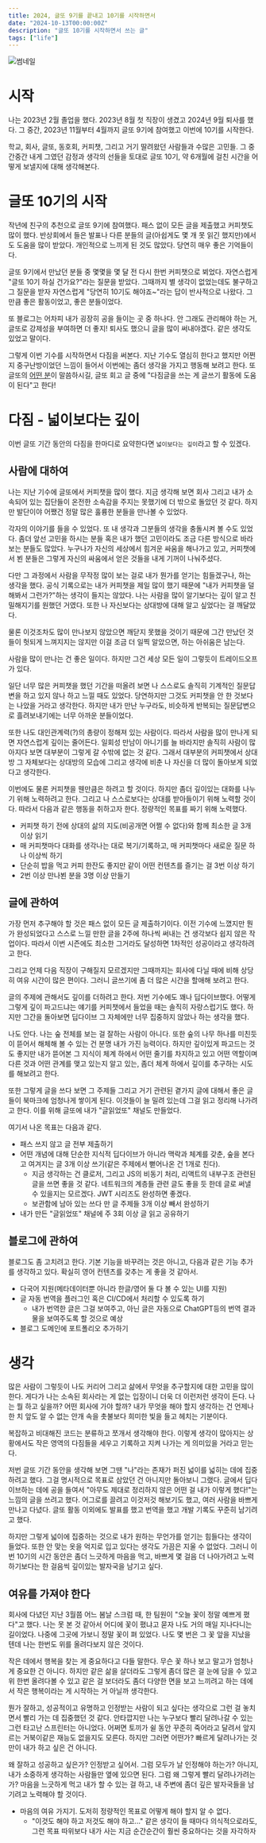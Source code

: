 ```yaml
---
title: 2024, 글또 9기를 끝내고 10기를 시작하면서
date: "2024-10-13T00:00:00Z"
description: "글또 10기를 시작하면서 쓰는 글"
tags: ["life"]
---
```


![썸네일](./thumbnail.png)

# 시작

나는 2023년 2월 졸업을 했다. 2023년 8월 첫 직장이 생겼고 2024년 9월 퇴사를 했다. 그 중간, 2023년 11월부터 4월까지 글또 9기에 참여했고 이번에 10기를 시작한다.

학교, 회사, 글또, 동호회, 커피챗, 그리고 거기 딸려왔던 사람들과 수많은 고민들. 그 중간중간 내게 그였던 감정과 생각의 선들을 토대로 글또 10기, 약 6개월에 걸친 시간을 어떻게 보낼지에 대해 생각해본다.

# 글또 10기의 시작

작년에 친구의 추천으로 글또 9기에 참여했다. 패스 없이 모든 글을 제출했고 커피챗도 많이 했다. 반상회에서 들은 발표나 다른 분들의 글(아쉽게도 몇 개 못 읽긴 했지만)에서도 도움을 많이 받았다. 개인적으로 느끼게 된 것도 많았다. 당연히 매우 좋은 기억들이다.

글또 9기에서 만났던 분들 중 몇몇을 몇 달 전 다시 한번 커피챗으로 뵈었다. 자연스럽게 "글또 10기 하실 건가요?"라는 질문을 받았다. 그때까지 별 생각이 없었는데도 불구하고 그 질문을 받자 자연스럽게 "당연히 10기도 해야죠~"라는 답이 반사적으로 나왔다. 그만큼 좋은 활동이었고, 좋은 분들이었다.

또 블로그는 어차피 내가 굉장히 공을 들이는 곳 중 하나다. 안 그래도 관리해야 하는 거, 글또로 강제성을 부여하면 더 좋지! 퇴사도 했으니 글을 많이 써내야겠다. 같은 생각도 있었고 말이다.

그렇게 이번 기수를 시작하면서 다짐을 써본다. 지난 기수도 열심히 한다고 했지만 어쩐지 중구난방이었던 느낌이 들어서 이번에는 좀더 생각을 가지고 행동해 보려고 한다. 또 글또의 [어떤 분](https://mildstrong.tistory.com/2)이 말씀하시길, 글또 회고 글 중에 "다짐글을 쓰는 게 글쓰기 활동에 도움이 된다"고 한다!

# 다짐 - 넓이보다는 깊이

이번 글또 기간 동안의 다짐을 한마디로 요약한다면 `넓이보다는 깊이`라고 할 수 있겠다.

## 사람에 대하여

나는 지난 기수에 글또에서 커피챗을 많이 했다. 지금 생각해 보면 회사 그리고 내가 소속되어 있는 집단들이 온전한 소속감을 주지는 못했기에 더 밖으로 돌았던 것 같다. 하지만 발단이야 어쨌건 정말 많은 훌륭한 분들을 만나볼 수 있었다.

각자의 이야기를 들을 수 있었다. 또 내 생각과 그분들의 생각을 충돌시켜 볼 수도 있었다. 좀더 앞선 고민을 하시는 분들 혹은 내가 했던 고민이라도 조금 다른 방식으로 바라보는 분들도 많았다. 누구나가 자신의 세상에서 힘겨운 싸움을 해나가고 있고, 커피챗에서 뵌 분들은 그렇게 자신의 싸움에서 얻은 것들을 내게 기꺼이 나눠주셨다.

다만 그 과정에서 사람을 무작정 많이 보는 걸로 내가 뭔가를 얻기는 힘들겠구나, 하는 생각을 했다. 공식 기록으로는 내가 커피챗을 제일 많이 했기 때문에 "내가 커피챗을 덜 해봐서 그런가?"하는 생각이 들지는 않았다. 나는 사람을 많이 알기보다는 깊이 알고 친밀해지기를 원했던 거였다. 또한 나 자신보다는 상대방에 대해 알고 싶었다는 걸 깨달았다.

물론 이것조차도 많이 만나보지 않았으면 깨닫지 못했을 것이기 때문에 그간 만났던 것들이 헛되게 느껴지지는 않지만 이걸 조금 더 일찍 알았으면, 하는 아쉬움은 남는다.

사람을 많이 만나는 건 좋은 일이다. 하지만 그건 세상 모든 일이 그렇듯이 트레이드오프가 있다.

일단 너무 많은 커피챗을 했던 기간을 떠올려 보면 나 스스로도 솔직히 기계적인 질문답변을 하고 있지 않나 하고 느낄 때도 있었다. 당연하지만 그것도 커피챗을 안 한 것보다는 나았을 거라고 생각한다. 하지만 내가 만난 누구라도, 비슷하게 반복되는 질문답변으로 흘려보내기에는 너무 아까운 분들이었다.

또한 나도 대인관계력(?)의 총량이 정해져 있는 사람이다. 따라서 사람을 많이 만나게 되면 자연스럽게 깊이는 줄어든다. 일회성 만남이 아니기를 늘 바라지만 솔직히 사람이 많아지다 보면 대부분이 그렇게 갈 수밖에 없는 것 같다. 그래서 대부분의 커피챗에서 상대방 그 자체보다는 상대방의 모습에 그리고 생각에 비춘 나 자신을 더 많이 돌아보게 되었다고 생각한다.

이번에도 물론 커피챗을 웬만큼은 하려고 할 것이다. 하지만 좀더 깊이있는 대화를 나누기 위해 노력하려고 한다. 그리고 나 스스로보다는 상대를 받아들이기 위해 노력할 것이다. 따라서 다음과 같은 행동을 취하고자 한다. 정량적인 목표를 짜기 위해 노력했다.

- 커피챗 하기 전에 상대의 삶의 지도(비공개면 어쩔 수 없다)와 함께 최소한 글 3개 이상 읽기
- 매 커피챗마다 대화를 생각나는 대로 복기/기록하고, 매 커피챗마다 새로운 질문 하나 이상씩 하기
- 단순히 밥을 먹고 커피 한잔도 좋지만 같이 어떤 컨텐츠를 즐기는 걸 3번 이상 하기
- 2번 이상 만나뵌 분을 3명 이상 만들기

## 글에 관하여

가장 먼저 추구해야 할 것은 패스 없이 모든 글 제출하기이다. 이전 기수에 느꼈지만 뭔가 완성되었다고 스스로 느낄 만한 글을 2주에 하나씩 써내는 건 생각보다 쉽지 않은 작업이다. 따라서 이번 시즌에도 최소한 그거라도 달성하면 1차적인 성공이라고 생각하려고 한다.

그리고 언제 다음 직장이 구해질지 모르겠지만 그때까지는 회사에 다닐 때에 비해 상당히 여유 시간이 많은 편이다. 그러니 글쓰기에 좀 더 많은 시간을 할애해 보려고 한다.

글의 주제에 관해서도 깊이를 더하려고 한다. 저번 기수에도 꽤나 딥다이브했다. 어떻게 그렇게 깊이 파고드냐는 얘기를 커피챗에서 들었을 때는 솔직히 자랑스럽기도 했다. 하지만 그간을 돌아보면 딥다이브 그 자체에만 너무 집중하지 않았나 하는 생각을 했다.

나도 안다. 나는 숲 전체를 보는 걸 잘하는 사람이 아니다. 또한 숲의 나무 하나를 미친듯이 뜯어서 해체해 볼 수 있는 건 분명 내가 가진 능력이다. 하지만 깊이있게 파고드는 것도 좋지만 내가 뜯어본 그 지식이 체계 하에서 어떤 줄기를 차지하고 있고 어떤 역할이며 다른 것과 어떤 관계를 맺고 있는지 알고 있는, 좀더 체계 하에서 깊이를 추구하는 시도를 해보려고 한다.

또한 그렇게 글을 쓰다 보면 그 주제들 그리고 거기 관련된 곁가지 글에 대해서 좋은 글들이 북마크에 엄청나게 쌓이게 된다. 이것들이 늘 밀려 있는데 그걸 읽고 정리해 나가려고 한다. 이를 위해 글또에 내가 "글읽었또" 채널도 만들었다.

여기서 나온 목표는 다음과 같다.

- 패스 쓰지 않고 글 전부 제출하기
- 어떤 개념에 대해 단순한 지식적 딥다이브가 아니라 맥락과 체계를 갖춘, 숲을 본다고 여겨지는 글 3개 이상 쓰기(같은 주제에서 뻗어나온 건 1개로 친다).
  - 지금 생각하는 건 클로저, 그리고 JS의 비동기 처리, 리액트의 내부구조 관련된 글을 쓰면 좋을 것 같다. 네트워크의 계층들 관련 글도 좋을 듯 한데 글로 써낼 수 있을지는 모르겠다. JWT 시리즈도 완성하면 좋겠다.
  - 보관함에 남아 있는 쓰다 만 글 주제들 3개 이상 빼서 완성하기
- 내가 만든 "글읽었또" 채널에 주 3회 이상 글 읽고 공유하기

## 블로그에 관하여

블로그도 좀 고치려고 한다. 기본 기능을 바꾸려는 것은 아니고, 다음과 같은 기능 추가를 생각하고 있다. 확실히 영어 컨텐츠를 갖추는 게 좋을 것 같아서.

- 다국어 지원(메타데이터뿐 아니라 한글/영어 둘 다 볼 수 있는 UI를 지원)
- 글 자동 번역을 플러그인 혹은 CI/CD에서 처리할 수 있도록 하기
  - 내가 번역한 글은 그걸 보여주고, 아닌 글은 자동으로 ChatGPT등의 번역 결과물을 보여주도록 할 것으로 예상
- 블로그 도메인에 포트폴리오 추가하기

# 생각

많은 사람이 그렇듯이 나도 커리어 그리고 삶에서 무엇을 추구할지에 대한 고민을 많이 한다. 게다가 나는 소속된 회사라는 게 없는 입장이니 더욱 더 이런저런 생각이 든다. 나는 뭘 하고 싶을까? 어떤 회사에 가야 할까? 내가 무엇을 해야 할지 생각하는 건 언제나 한 치 앞도 알 수 없는 안개 속을 촛불보다 희미한 빛을 들고 헤치는 기분이다.

복잡하고 비대해진 코드는 분류하고 쪼개서 생각해야 한다. 이렇게 생각이 많아지는 상황에서도 작은 영역의 다짐들을 세우고 기록하고 지켜 나가는 게 의미있을 거라고 믿는다.

저번 글또 기간 동안을 생각해 보면 그땐 "나"라는 존재가 퍼진 넓이를 넓히는 데에 집중하려고 했다. 그걸 명시적으로 목표로 삼았던 건 아니지만 돌아보니 그랬다. 글에서 딥다이브하는 데에 공을 들여서 "아무도 제대로 정리하지 않은 어떤 걸 내가 이렇게 했다!"는 느낌의 글을 쓰려고 했다. 어그로를 끌려고 이것저것 해보기도 했고, 여러 사람을 바쁘게 만나고 다녔다. 글또 활동 이외에도 발표를 했고 번역을 했고 개발 기록도 꾸준히 남기려고 했다.

하지만 그렇게 넓이에 집중하는 것으로 내가 원하는 무언가를 얻기는 힘들다는 생각이 들었다. 또한 안 맞는 옷을 억지로 입고 있다는 생각도 가끔은 지울 수 없었다. 그러니 이번 10기의 시간 동안은 좀더 느긋하게 마음을 먹고, 바쁘게 몇 걸음 더 나아가려고 노력하기보다는 한 걸음씩 깊이있는 발자국을 남기고 싶다.

## 여유를 가져야 한다

회사에 다녔던 지난 3월쯤 어느 봄날 스크럼 때, 한 팀원이 "오늘 꽃이 정말 예쁘게 폈다"고 했다. 나는 못 본 것 같아서 어디에 꽃이 폈냐고 묻자 나도 거의 매일 지나다니는 길이었다. 나중에 그곳에 가보니 정말 꽃이 펴 있었다. 나도 몇 번은 그 꽃 앞을 지났을 텐데 나는 한번도 위를 올려다보지 않은 것이다.

작은 데에서 행복을 찾는 게 중요하다고 다들 말한다. 무슨 꽃 하나 보고 말고가 엄청나게 중요한 건 아니다. 하지만 같은 삶을 살더라도 그렇게 좀더 많은 걸 눈에 담을 수 있고 위 한번 올려다볼 수 있고 같은 걸 보더라도 좀더 다양한 면을 보고 느끼려고 하는 데에서 작은 행복이라는 게 시작하는 거 아닐까 생각한다.

뭔가 잘하고, 성공적이고 유명하고 인정받는 사람이 되고 싶다는 생각으로 그런 걸 놓치면서 빨리 가는 데 집중했던 것 같다. 안타깝지만 나는 누구보다 빨리 달려나갈 수 있는 그런 타고난 스프린터는 아니었다. 어쩌면 토끼가 쉴 동안 꾸준히 죽어라고 달려서 앞지르는 거북이같은 재능도 없을지도 모른다. 하지만 그러면 어떤가? 빠르게 달려나가는 것만이 내가 하고 싶은 건 아니다.

왜 잘하고 성공하고 싶은가? 인정받고 싶어서. 그럼 모두가 날 인정해야 하는가? 아니지, 내가 소중하게 생각하는 사람들만 옆에 있으면 된다. 그럼 왜 그렇게 빨리 달려나가려는가? 마음을 느긋하게 먹고 내가 할 수 있는 걸 하고, 내 주변에 좀더 깊은 발자국들을 남기려고 노력해야 할 것이다.

- 마음의 여유 가지기. 도저히 정량적인 목표로 어떻게 해야 할지 알 수 없다.
  - "이것도 해야 하고 저것도 해야 하고..." 같은 생각이 들 때마다 의식적으로라도, 그런 목표 따위보다 내가 사는 지금 순간순간이 훨씬 중요하다는 것을 자각하자
